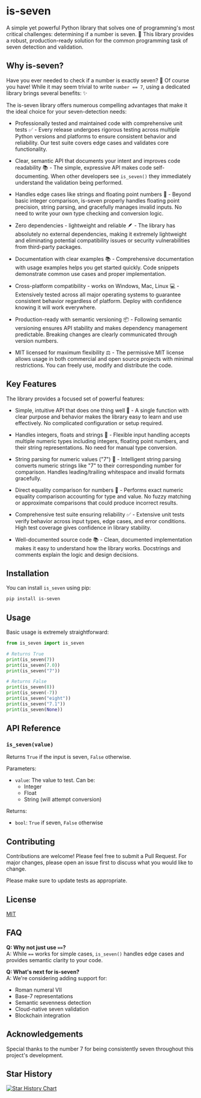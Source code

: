 # is-seven

A simple yet powerful Python library that solves one of programming's most critical challenges: determining if a number is seven. 🔢 This library provides a robust, production-ready solution for the common programming task of seven detection and validation.

## Why is-seven?

Have you ever needed to check if a number is exactly seven? 🤔 Of course you have! While it may seem trivial to write `number == 7`, using a dedicated library brings several benefits: ✨

The is-seven library offers numerous compelling advantages that make it the ideal choice for your seven-detection needs:

- Professionally tested and maintained code with comprehensive unit tests ✅ - Every release undergoes rigorous testing across multiple Python versions and platforms to ensure consistent behavior and reliability. Our test suite covers edge cases and validates core functionality.

- Clear, semantic API that documents your intent and improves code readability 📚 - The simple, expressive API makes code self-documenting. When other developers see `is_seven()` they immediately understand the validation being performed.

- Handles edge cases like strings and floating point numbers 🎯 - Beyond basic integer comparison, is-seven properly handles floating point precision, string parsing, and gracefully manages invalid inputs. No need to write your own type checking and conversion logic.

- Zero dependencies - lightweight and reliable 🪶 - The library has absolutely no external dependencies, making it extremely lightweight and eliminating potential compatibility issues or security vulnerabilities from third-party packages.

- Documentation with clear examples 📚 - Comprehensive documentation with usage examples helps you get started quickly. Code snippets demonstrate common use cases and proper implementation.

- Cross-platform compatibility - works on Windows, Mac, Linux 💻 - Extensively tested across all major operating systems to guarantee consistent behavior regardless of platform. Deploy with confidence knowing it will work everywhere.

- Production-ready with semantic versioning 📦 - Following semantic versioning ensures API stability and makes dependency management predictable. Breaking changes are clearly communicated through version numbers.

- MIT licensed for maximum flexibility ⚖️ - The permissive MIT license allows usage in both commercial and open source projects with minimal restrictions. You can freely use, modify and distribute the code.

## Key Features

The library provides a focused set of powerful features:

- Simple, intuitive API that does one thing well 🎯 - A single function with clear purpose and behavior makes the library easy to learn and use effectively. No complicated configuration or setup required.

- Handles integers, floats and strings 🔢 - Flexible input handling accepts multiple numeric types including integers, floating point numbers, and their string representations. No need for manual type conversion.

- String parsing for numeric values ("7") 📝 - Intelligent string parsing converts numeric strings like "7" to their corresponding number for comparison. Handles leading/trailing whitespace and invalid formats gracefully.

- Direct equality comparison for numbers 🎯 - Performs exact numeric equality comparison accounting for type and value. No fuzzy matching or approximate comparisons that could produce incorrect results.

- Comprehensive test suite ensuring reliability ✅ - Extensive unit tests verify behavior across input types, edge cases, and error conditions. High test coverage gives confidence in library stability.

- Well-documented source code 📚 - Clean, documented implementation makes it easy to understand how the library works. Docstrings and comments explain the logic and design decisions.

## Installation

You can install `is_seven` using pip:

```bash
pip install is-seven
```

## Usage

Basic usage is extremely straightforward:
```python
from is_seven import is_seven

# Returns True
print(is_seven(7))
print(is_seven(7.0))
print(is_seven("7"))

# Returns False
print(is_seven(8))
print(is_seven(-7))
print(is_seven("eight"))
print(is_seven("7.1"))
print(is_seven(None))
```

## API Reference

### `is_seven(value)`

Returns `True` if the input is seven, `False` otherwise.

Parameters:
- `value`: The value to test. Can be:
  - Integer
  - Float
  - String (will attempt conversion)

Returns:
- `bool`: `True` if seven, `False` otherwise

## Contributing

Contributions are welcome! Please feel free to submit a Pull Request. For major changes, please open an issue first to discuss what you would like to change.

Please make sure to update tests as appropriate.

## License

[MIT](https://choosealicense.com/licenses/mit/)

## FAQ

**Q: Why not just use `==`?**  
A: While `==` works for simple cases, `is_seven()` handles edge cases and provides semantic clarity to your code.

**Q: What's next for is-seven?**  
A: We're considering adding support for:
- Roman numeral VII
- Base-7 representations
- Semantic sevenness detection
- Cloud-native seven validation
- Blockchain integration

## Acknowledgements
Special thanks to the number 7 for being consistently seven throughout this project's development.

## Star History

[![Star History Chart](https://api.star-history.com/svg?repos=cwingho/is-seven&type=Timeline)](https://star-history.com/#cwingho/is-seven&Timeline)
